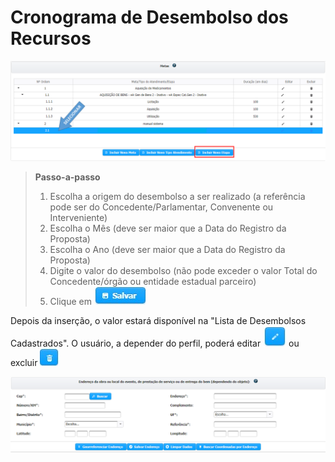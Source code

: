 # Cronograma de Desembolso dos Recursos

![](../../.gitbook/assets/image%20%2837%29.png)

> **Passo-a-passo**
>
> 1. Escolha a origem do desembolso a ser realizado \(a referência pode ser do Concedente/Parlamentar, Convenente ou Interveniente\)
> 2. Escolha o Mês \(deve ser maior que a Data do Registro da Proposta\)
> 3. Escolha o Ano \(deve ser maior que a Data do Registro da Proposta\)
> 4. Digite o valor do desembolso \(não pode exceder o valor Total do Concedente/órgão ou entidade estadual parceiro\)
> 5. Clique em ![](../../.gitbook/assets/icone_salvar.jpg)

Depois da inserção, o valor estará disponível na "Lista de Desembolsos Cadastrados". O usuário, a depender do perfil, poderá editar ![](../../.gitbook/assets/icone_lapis.jpg) ou excluir ![](../../.gitbook/assets/icone_excluir.jpg) 

![](../../.gitbook/assets/image%20%2891%29.png)

